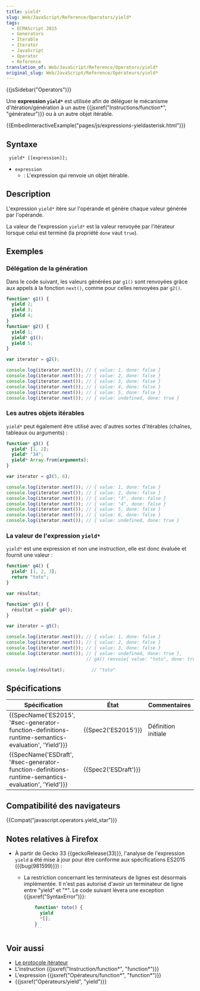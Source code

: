 ```yaml
---
title: yield*
slug: Web/JavaScript/Reference/Operators/yield*
tags:
  - ECMAScript 2015
  - Generators
  - Iterable
  - Iterator
  - JavaScript
  - Operator
  - Reference
translation_of: Web/JavaScript/Reference/Operators/yield*
original_slug: Web/JavaScript/Reference/Opérateurs/yield*
---
```

{{jsSidebar("Operators")}}

Une **expression `yield*`** est utilisée afin de déléguer le mécanisme d'itération/génération à un autre {{jsxref("Instructions/function*", "générateur")}} ou à un autre objet itérable.

{{EmbedInteractiveExample("pages/js/expressions-yieldasterisk.html")}}

## Syntaxe

     yield* [[expression]];

- `expression`
  - : L'expression qui renvoie un objet itérable.

## Description

L'expression `yield*` itère sur l'opérande et génère chaque valeur générée par l'opérande.

La valeur de l'expression `yield*` est la valeur renvoyée par l'itérateur lorsque celui est terminé (la propriété `done` vaut `true`).

## Exemples

### Délégation de la génération

Dans le code suivant, les valeurs générées par `g1()` sont renvoyées grâce aux appels à la fonction `next()`, comme pour celles renvoyées par `g2()`.

```js
function* g1() {
  yield 2;
  yield 3;
  yield 4;
}
function* g2() {
  yield 1;
  yield* g1();
  yield 5;
}

var iterator = g2();

console.log(iterator.next()); // { value: 1, done: false }
console.log(iterator.next()); // { value: 2, done: false }
console.log(iterator.next()); // { value: 3, done: false }
console.log(iterator.next()); // { value: 4, done: false }
console.log(iterator.next()); // { value: 5, done: false }
console.log(iterator.next()); // { value: undefined, done: true }
```

### Les autres objets itérables

`yield*` peut également être utilisé avec d'autres sortes d'itérables (chaînes, tableaux ou arguments) :

```js
function* g3() {
  yield* [1, 2];
  yield* "34";
  yield* Array.from(arguments);
}

var iterator = g3(5, 6);

console.log(iterator.next()); // { value: 1, done: false }
console.log(iterator.next()); // { value: 2, done: false }
console.log(iterator.next()); // { value: "3", done: false }
console.log(iterator.next()); // { value: "4", done: false }
console.log(iterator.next()); // { value: 5, done: false }
console.log(iterator.next()); // { value: 6, done: false }
console.log(iterator.next()); // { value: undefined, done: true }
```

### La valeur de l'expression `yield*`

`yield*` est une expression et non une instruction, elle est donc évaluée et fournit une valeur :

```js
function* g4() {
  yield* [1, 2, 3];
  return "toto";
}

var résultat;

function* g5() {
  résultat = yield* g4();
}

var iterator = g5();

console.log(iterator.next()); // { value: 1, done: false }
console.log(iterator.next()); // { value: 2, done: false }
console.log(iterator.next()); // { value: 3, done: false }
console.log(iterator.next()); // { value: undefined, done: true },
                              // g4() renvoie{ value: "toto", done: true } at this point

console.log(résultat);          // "toto"
```

## Spécifications

| Spécification                                                                                                                        | État                         | Commentaires        |
| ------------------------------------------------------------------------------------------------------------------------------------ | ---------------------------- | ------------------- |
| {{SpecName('ES2015', '#sec-generator-function-definitions-runtime-semantics-evaluation', 'Yield')}} | {{Spec2('ES2015')}}     | Définition initiale |
| {{SpecName('ESDraft', '#sec-generator-function-definitions-runtime-semantics-evaluation', 'Yield')}} | {{Spec2('ESDraft')}} |                     |

## Compatibilité des navigateurs

{{Compat("javascript.operators.yield_star")}}

## Notes relatives à Firefox

- À partir de Gecko 33 {{geckoRelease(33)}}, l'analyse de l'expression `yield` a été mise à jour pour être conforme aux spécifications ES2015 ({{bug(981599)}}) :

  - La restriction concernant les terminateurs de lignes est désormais implémentée. Il n'est pas autorisé d'avoir un terminateur de ligne entre "yield" et "\*". Le code suivant lèvera une exception {{jsxref("SyntaxError")}}:

    ```js
        function* toto() {
          yield
          *[];
        }
        ```

## Voir aussi

- [Le protocole itérateur](/fr/docs/Web/JavaScript/Guide/Le_protocole_iterator)
- L'instruction {{jsxref("Instruction/function*", "function*")}}
- L'expression {{jsxref("Opérateurs/function*", "function*")}}
- {{jsxref("Opérateurs/yield", "yield")}}
